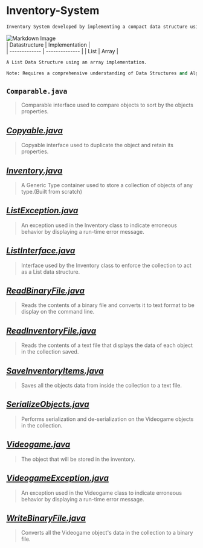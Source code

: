 # Inventory-System

```python
Inventory System developed by implementing a compact data structure using an array in Java. 
```
![Markdown Image](https://encrypted-tbn0.gstatic.com/images?q=tbn%3AANd9GcQKTVpnwjAqa1qYH2S3ImH6gooWbRKk--5AhQ&usqp=CAU)    
| Datastructure | Implementation |                                                                                                                      
| ------------- | -------------- |
|     List      |     Array      |


```python
A List Data Structure using an array implementation.

Note: Requires a comprehensive understanding of Data Structures and Algorithms.
```


`Comparable.java`
---
> Comparable interface used to compare objects to sort by the objects properties.

***[Copyable.java](https://github.com/Joseph-Pepe/Inventory-System/blob/master/Copyable.java)***
---
> Copyable interface used to duplicate the object and retain its properties.

***[Inventory.java](https://github.com/Joseph-Pepe/Inventory-System/blob/master/Inventory.java)***
---
> A Generic Type container used to store a collection of objects of any type.(Built from scratch)

***[ListException.java](https://github.com/Joseph-Pepe/Inventory-System/blob/master/ListException.java)***
---
> An exception used in the Inventory class to indicate erroneous behavior by displaying a run-time error message.

***[ListInterface.java](https://github.com/Joseph-Pepe/Inventory-System/blob/master/ListInterface.java)***
---
> Interface used by the Inventory class to enforce the collection to act as a List data structure.

***[ReadBinaryFile.java](https://github.com/Joseph-Pepe/Inventory-System/blob/master/ReadBinaryFile.java)***
---
> Reads the contents of a binary file and converts it to text format to be display on the command line. 

***[ReadInventoryFile.java](https://github.com/Joseph-Pepe/Inventory-System/blob/master/ReadInventoryFile.java)***
---
> Reads the contents of a text file that displays the data of each object in the collection saved.

***[SaveInventoryItems.java](https://github.com/Joseph-Pepe/Inventory-System/blob/master/SaveInventoryItems.java)***
---
> Saves all the objects data from inside the collection to a text file.

***[SerializeObjects.java](https://github.com/Joseph-Pepe/Inventory-System/blob/master/SerializeObjects.java)***
---
> Performs serialization and de-serialization on the Videogame objects in the collection.

***[Videogame.java](https://github.com/Joseph-Pepe/Inventory-System/blob/master/VideoGame.java)***
---
> The object that will be stored in the inventory.

***[VideogameException.java](https://github.com/Joseph-Pepe/Inventory-System/blob/master/VideoGameException.java)***
---
>  An exception used in the Videogame class to indicate erroneous behavior by displaying a run-time error message.

***[WriteBinaryFile.java](https://github.com/Joseph-Pepe/Inventory-System/blob/master/WriteBinaryFile.java)***
---
>  Converts all the Videogame object's data in the collection to a binary file.



